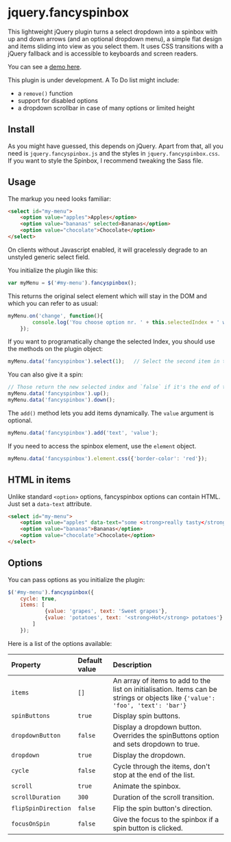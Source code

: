 # jquery.fancyspinbox

This lightweight jQuery plugin turns a select dropdown into a spinbox with up and down arrows (and an optional dropdown menu), a simple flat design and items sliding into view as you select them.
It uses CSS transitions with a jQuery fallback and is accessible to keyboards and screen readers.

You can see a [demo here](http://mayakokits.github.io/jquery.fancyspinbox).

This plugin is under development. A To Do list might include:
- a `remove()` function
- support for disabled options
- a dropdown scrollbar in case of many options or limited height

## Install

As you might have guessed, this depends on jQuery. Apart from that, all you need is `jquery.fancyspinbox.js` and the styles in `jquery.fancyspinbox.css`. If you want to style the Spinbox, I recommend tweaking the Sass file.

## Usage

The markup you need looks familiar:

```html
<select id="my-menu">
	<option value="apples">Apples</option>
	<option value="bananas" selected>Bananas</option>
	<option value="chocolate">Chocolate</option>
</select>
```

On clients without Javascript enabled, it will gracelessly degrade to an unstyled generic select field.

You initialize the plugin like this:

```javascript
var myMenu = $('#my-menu').fancyspinbox();
```

This returns the original select element which will stay in the DOM and which you can refer to as usual:

```javascript
myMenu.on('change', function(){
		console.log('You choose option nr. ' + this.selectedIndex + ' which has the value "' + this.value + '"');
	});
```

If you want to programatically change the selected Index, you should use the methods on the plugin object:

```javascript
myMenu.data('fancyspinbox').select(1);   // Select the second item in the list
```

You can also give it a spin:

```javascript
// Those return the new selected index and `false` if it's the end of the list.
myMenu.data('fancyspinbox').up();
myMenu.data('fancyspinbox').down();
```

The `add()` method lets you add items dynamically. The `value` argument is optional.

```javascript
myMenu.data('fancyspinbox').add('text', 'value');
```

If you need to access the spinbox element, use the `element` object.

```javascript
myMenu.data('fancyspinbox').element.css({'border-color': 'red'});
```

## HTML in items

Unlike standard `<option>` options, fancyspinbox options can contain HTML. Just set a `data-text` attribute.

```html
<select id="my-menu">
	<option value="apples" data-text="some <strong>really tasty</strong> apples">some really tasty apples</option>
	<option value="bananas">Bananas</option>
	<option value="chocolate">Chocolate</option>
</select>
```

## Options

You can pass options as you initialize the plugin:

```javascript
$('#my-menu').fancyspinbox({
	cycle: true,
	items: [
			{value: 'grapes', text: 'Sweet grapes'},
			{value: 'potatoes', text: '<strong>Hot</strong> potatoes'}
		]
	});
```

Here is a list of the options available:

| Property | Default value | Description |
| :------- | :------------ | :---------- |
| `items` | `[]` | An array of items to add to the list on initialisation. Items can be strings or objects like `{'value': 'foo', 'text': 'bar'}` |
| `spinButtons` | `true` | Display spin buttons. |
| `dropdownButton` | `false` | Display a dropdown button. Overrides the spinButtons option and sets dropdown to true. |
| `dropdown` | `true` | Display the dropdown. | 
| `cycle` | `false` | Cycle through the items, don't stop at the end of the list. |
| `scroll` | `true` | Animate the spinbox. |
| `scrollDuration` | `300` | Duration of the scroll transition. |
| `flipSpinDirection` | `false` | Flip the spin button's direction. |
| `focusOnSpin` | `false` | Give the focus to the spinbox if a spin button is clicked. |

 
	

